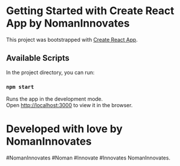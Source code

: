 # Getting Started with Create React App by NomanInnovates

This project was bootstrapped with [Create React App](https://github.com/facebook/create-react-app).

## Available Scripts

In the project directory, you can run:

### `npm start`

Runs the app in the development mode.\
Open [http://localhost:3000](http://localhost:3000) to view it in the browser.


# Developed with love by NomanInnovates
#NomanInnovates
#Noman 
#Innovate
#Innovates
NomanInnovates.

